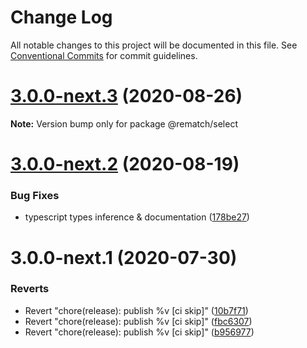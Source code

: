 # Change Log

All notable changes to this project will be documented in this file.
See [Conventional Commits](https://conventionalcommits.org) for commit guidelines.

# [3.0.0-next.3](https://github.com/rematch/rematch/compare/@rematch/select@3.0.0-next.2...@rematch/select@3.0.0-next.3) (2020-08-26)

**Note:** Version bump only for package @rematch/select





# [3.0.0-next.2](https://github.com/rematch/rematch/compare/@rematch/select@3.0.0-next.1...@rematch/select@3.0.0-next.2) (2020-08-19)


### Bug Fixes

* typescript types inference & documentation ([178be27](https://github.com/rematch/rematch/commit/178be27a55753f16bb0c31ed08ab9f8dc2175d4b))





# 3.0.0-next.1 (2020-07-30)


### Reverts

* Revert "chore(release): publish %v [ci skip]" ([10b7f71](https://github.com/rematch/rematch/commit/10b7f71f88b44e6d9bf6f60a9c207e01014ff700))
* Revert "chore(release): publish %v [ci skip]" ([fbc6307](https://github.com/rematch/rematch/commit/fbc6307eec881a9856d01217c2cb570f2d131ca0))
* Revert "chore(release): publish %v [ci skip]" ([b956977](https://github.com/rematch/rematch/commit/b956977dae586af8b70d9b8095bca69cbc17cc2b))
